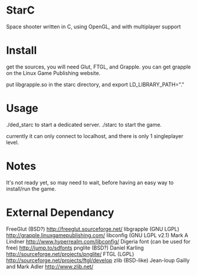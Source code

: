 # StarC

Space shooter written in C, using OpenGL, and with multiplayer support 

# Install

get the sources, you will need Glut, FTGL, and Grapple.
you can get grapple on the Linux Game Publishing website.

put libgrapple.so in the starc directory, and export LD_LIBRARY_PATH="."

# Usage

./ded_starc to start a dedicated server.
./starc to start the game.

currently it can only connect to localhost, and there is only 1 singleplayer level.

# Notes

It's not ready yet, so may need to wait, before having an easy way to install/run the game.

# External Dependancy

FreeGlut (BSD?) http://freeglut.sourceforge.net/
libgrapple (GNU LGPL) http://grapple.linuxgamepublishing.com/
libconfig (GNU LGPL v2.1) Mark A Lindner http://www.hyperrealm.com/libconfig/
Digeria font (can be used for free) http://jump.to/sdfonts
pnglite (BSD?) Daniel Karling http://sourceforge.net/projects/pnglite/
FTGL (LGPL) http://sourceforge.net/projects/ftgl/develop
zlib (BSD-like) Jean-loup Gailly and Mark Adler http://www.zlib.net/
